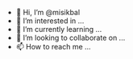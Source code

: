 - 👋 Hi, I’m @misikbal
- 👀 I’m interested in ...
- 🌱 I’m currently learning ...
- 💞️ I’m looking to collaborate on ...
- 📫 How to reach me ...

<!---
misikbal/misikbal is a ✨ special ✨ repository because its `README.md` (this file) appears on your GitHub profile.
You can click the Preview link to take a look at your changes.
--->
